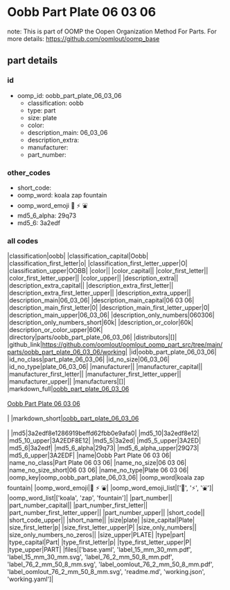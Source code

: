 # Oobb Part Plate 06 03 06  

note: This is part of OOMP the Oopen Organization Method For Parts. For more details: https://github.com/oomlout/oomp_base

##  part details





### id
* oomp_id: oobb_part_plate_06_03_06
  * classification: oobb
  * type: part
  * size: plate
  * color: 
  * description_main: 06_03_06
  * description_extra: 
  * manufacturer: 
  * part_number: 

### other_codes
* short_code: 
* oomp_word: koala zap fountain
* oomp_word_emoji :koala: :zap: :fountain:
* md5_6_alpha: 29q73
* md5_6: 3a2edf

### all codes 
|classification|oobb|
|classification_capital|Oobb|
|classification_first_letter|o|
|classification_first_letter_upper|O|
|classification_upper|OOBB|
|color||
|color_capital||
|color_first_letter||
|color_first_letter_upper||
|color_upper||
|description_extra||
|description_extra_capital||
|description_extra_first_letter||
|description_extra_first_letter_upper||
|description_extra_upper||
|description_main|06_03_06|
|description_main_capital|06 03 06|
|description_main_first_letter|0|
|description_main_first_letter_upper|0|
|description_main_upper|06_03_06|
|description_only_numbers|060306|
|description_only_numbers_short|60k|
|description_or_color|60k|
|description_or_color_upper|60K|
|directory|parts/oobb_part_plate_06_03_06|
|distributors|[]|
|github_link|https://github.com/oomlout/oomlout_oomp_part_src/tree/main/parts/oobb_part_plate_06_03_06/working|
|id|oobb_part_plate_06_03_06|
|id_no_class|part_plate_06_03_06|
|id_no_size|06_03_06|
|id_no_type|plate_06_03_06|
|manufacturer||
|manufacturer_capital||
|manufacturer_first_letter||
|manufacturer_first_letter_upper||
|manufacturer_upper||
|manufacturers|[]|
|markdown_full|[oobb_part_plate_06_03_06](https://github.com/oomlout/oomlout_oomp_part_src/tree/main/parts/oobb_part_plate_06_03_06/working)<br>[](https://github.com/oomlout/oomlout_oomp_part_src/tree/main/parts/oobb_part_plate_06_03_06/working)<br>[Oobb Part Plate 06 03 06](https://github.com/oomlout/oomlout_oomp_part_src/tree/main/parts/oobb_part_plate_06_03_06/working)<br><br>|
|markdown_short|[oobb_part_plate_06_03_06](https://github.com/oomlout/oomlout_oomp_part_src/tree/main/parts/oobb_part_plate_06_03_06/working)<br><br>|
|md5|3a2edf8e1286919beffd62fbb0e9afa0|
|md5_10|3a2edf8e12|
|md5_10_upper|3A2EDF8E12|
|md5_5|3a2ed|
|md5_5_upper|3A2ED|
|md5_6|3a2edf|
|md5_6_alpha|29q73|
|md5_6_alpha_upper|29Q73|
|md5_6_upper|3A2EDF|
|name|Oobb Part Plate 06 03 06|
|name_no_class|Part Plate 06 03 06|
|name_no_size|06 03 06|
|name_no_size_short|06 03 06|
|name_no_type|Plate 06 03 06|
|oomp_key|oomp_oobb_part_plate_06_03_06|
|oomp_word|koala zap fountain|
|oomp_word_emoji|:koala: :zap: :fountain:|
|oomp_word_emoji_list|[':koala:', ':zap:', ':fountain:']|
|oomp_word_list|['koala', 'zap', 'fountain']|
|part_number||
|part_number_capital||
|part_number_first_letter||
|part_number_first_letter_upper||
|part_number_upper||
|short_code||
|short_code_upper||
|short_name||
|size|plate|
|size_capital|Plate|
|size_first_letter|p|
|size_first_letter_upper|P|
|size_only_numbers||
|size_only_numbers_no_zeros||
|size_upper|PLATE|
|type|part|
|type_capital|Part|
|type_first_letter|p|
|type_first_letter_upper|P|
|type_upper|PART|
|files|['base.yaml', 'label_15_mm_30_mm.pdf', 'label_15_mm_30_mm.svg', 'label_76_2_mm_50_8_mm.pdf', 'label_76_2_mm_50_8_mm.svg', 'label_oomlout_76_2_mm_50_8_mm.pdf', 'label_oomlout_76_2_mm_50_8_mm.svg', 'readme.md', 'working.json', 'working.yaml']|
